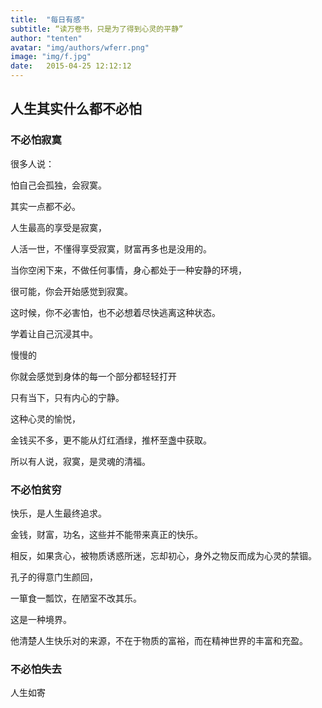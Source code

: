 ```yaml
---
title:  "每日有感"
subtitle: “读万卷书，只是为了得到心灵的平静”
author: "tenten"
avatar: "img/authors/wferr.png"
image: "img/f.jpg"
date:   2015-04-25 12:12:12
---
```


## 人生其实什么都不必怕

### 不必怕寂寞

很多人说：

怕自己会孤独，会寂寞。

其实一点都不必。

人生最高的享受是寂寞，

人活一世，不懂得享受寂寞，财富再多也是没用的。

当你空闲下来，不做任何事情，身心都处于一种安静的环境，

很可能，你会开始感觉到寂寞。

这时候，你不必害怕，也不必想着尽快逃离这种状态。

学着让自己沉浸其中。

慢慢的

你就会感觉到身体的每一个部分都轻轻打开

只有当下，只有内心的宁静。

这种心灵的愉悦，

金钱买不多，更不能从灯红酒绿，推杯至盏中获取。

所以有人说，寂寞，是灵魂的清福。

### 不必怕贫穷

快乐，是人生最终追求。

金钱，财富，功名，这些并不能带来真正的快乐。

相反，如果贪心，被物质诱惑所迷，忘却初心，身外之物反而成为心灵的禁锢。

孔子的得意门生颜回，

一箪食一瓢饮，在陋室不改其乐。

这是一种境界。

他清楚人生快乐对的来源，不在于物质的富裕，而在精神世界的丰富和充盈。

### 不必怕失去

人生如寄









